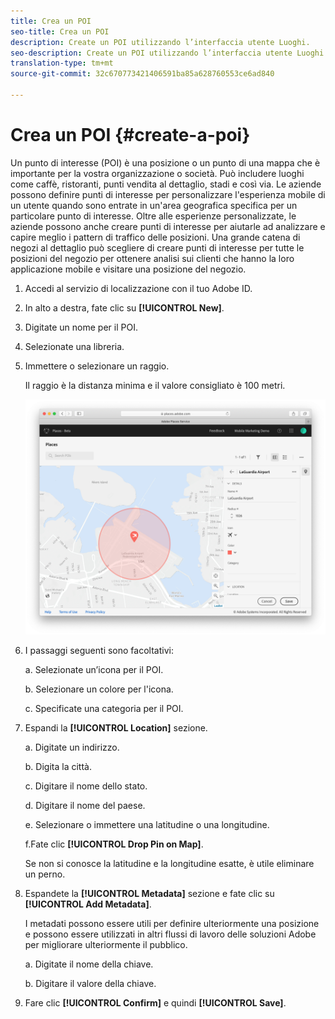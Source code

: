 ```yaml
---
title: Crea un POI
seo-title: Crea un POI
description: Create un POI utilizzando l’interfaccia utente Luoghi.
seo-description: Create un POI utilizzando l’interfaccia utente Luoghi.
translation-type: tm+mt
source-git-commit: 32c670773421406591ba85a628760553ce6ad840

---
```



# Crea un POI {#create-a-poi}

Un punto di interesse \(POI\) è una posizione o un punto di una mappa che è importante per la vostra organizzazione o società. Può includere luoghi come caffè, ristoranti, punti vendita al dettaglio, stadi e così via. Le aziende possono definire punti di interesse per personalizzare l'esperienza mobile di un utente quando sono entrate in un'area geografica specifica per un particolare punto di interesse. Oltre alle esperienze personalizzate, le aziende possono anche creare punti di interesse per aiutarle ad analizzare e capire meglio i pattern di traffico delle posizioni. Una grande catena di negozi al dettaglio può scegliere di creare punti di interesse per tutte le posizioni del negozio per ottenere analisi sui clienti che hanno la loro applicazione mobile e visitare una posizione del negozio.

1. Accedi al servizio di localizzazione con il tuo Adobe ID.
2. In alto a destra, fate clic su **[!UICONTROL New]**.
3. Digitate un nome per il POI.
4.  Selezionate una libreria.
5. Immettere o selezionare un raggio.

   Il raggio è la distanza minima e il valore consigliato è 100 metri.

   ![definire un POI](/help/assets/define_poi.png)

6. I passaggi seguenti sono facoltativi:

   a. Selezionate un’icona per il POI.

   b. Selezionare un colore per l'icona.

   c. Specificate una categoria per il POI.

7. Espandi la **[!UICONTROL Location]** sezione.

   a. Digitate un indirizzo.

   b. Digita la città.

   c. Digitare il nome dello stato.

   d. Digitare il nome del paese.

   e. Selezionare o immettere una latitudine o una longitudine.

   f.Fate clic **[!UICONTROL Drop Pin on Map]**.

   Se non si conosce la latitudine e la longitudine esatte, è utile eliminare un perno.

8. Espandete la **[!UICONTROL Metadata]** sezione e fate clic su **[!UICONTROL Add Metadata]**.

   I metadati possono essere utili per definire ulteriormente una posizione e possono essere utilizzati in altri flussi di lavoro delle soluzioni Adobe per migliorare ulteriormente il pubblico.

   a. Digitate il nome della chiave.

   b. Digitare il valore della chiave.

9. Fare clic **[!UICONTROL Confirm]** e quindi **[!UICONTROL  Save]**.
